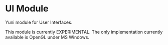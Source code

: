 
UI Module
=========

Yuni module for User Interfaces.

This module is currently EXPERIMENTAL.
The only implementation currently available is OpenGL under MS Windows.
